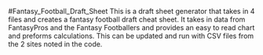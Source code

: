 #Fantasy_Football_Draft_Sheet
This is a draft sheet generator that takes in 4 files and creates a fantasy football draft cheat sheet. It takes in data from FantasyPros and the Fantasy Footballers and provides an easy to read chart and preforms calculations. This can be updated and run with CSV files from the 2 sites noted in the code.